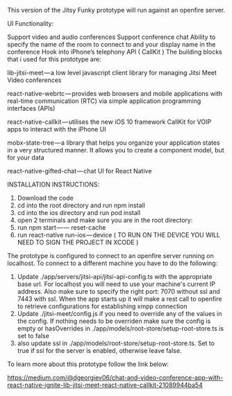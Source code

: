 This version of the Jitsy Funky prototype will run against an openfire server. 

UI Functionality:

Support video and audio conferences
Support conference chat
Ability to specify the name of the room to connect to and your display name in the conference
Hook into iPhone’s telephony API ( CallKit )
The building blocks that i used for this prototype are:

lib-jitsi-meet — a low level javascript client library for managing Jitsi Meet Video conferences

react-native-webrtc — provides web browsers and mobile applications with real-time communication (RTC) via simple application programming interfaces (APIs)

react-native-callkit — utilises the new iOS 10 framework CallKit for VOIP apps to interact with the iPhone UI

mobx-state-tree — a library that helps you organize your application states in a very structured manner. It allows you to create a component model, but for your data

react-native-gifted-chat — chat UI for React Native

INSTALLATION INSTRUCTIONS:

1. Download the code 
2. cd into the root directory and run npm install
3. cd into the ios directory and run pod install
4. open 2 terminals and make sure you are in the root directory:
5. run npm start — — reset-cache
6. run react-native run-ios — device ( TO RUN ON THE DEVICE YOU WILL NEED TO SIGN THE PROJECT IN XCODE )

The prototype is configured to connect to an openfire server running on localhost.  To connect to a different machine you have to do the following:

1. Update ./app/servers/jitsi-api/jitsi-api-config.ts with the appropriate base url. For localhost you will need to use your machine's current IP address. Also make sure to specify the right port: 7070 without ssl and 7443 with ssl.  When the app starts up it will make a rest call to openfire to retrieve configurations for establishing xmpp connection
2. Update ./jitsi-meet/config.js if you need to override any of the values in the config.  If nothing needs to be overriden make sure the config is empty or hasOverrides in ./app/models/root-store/setup-root-store.ts is set to false
3. also update ssl in ./app/models/root-store/setup-root-store.ts.  Set to true if ssl for the server is enabled, otherwise leave false.

To learn more about this prototype follow the link below:

https://medium.com/@dgeorgiev06/chat-and-video-conference-app-with-react-native-ignite-lib-jitsi-meet-react-native-callkit-21089944ba54
